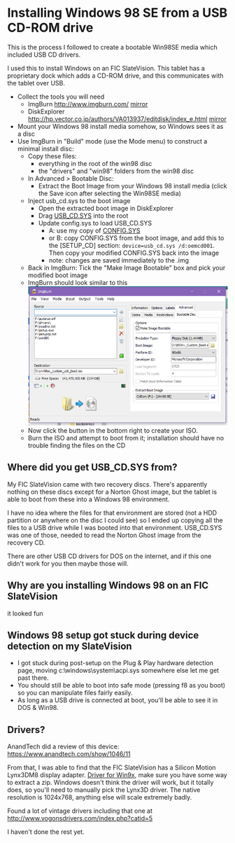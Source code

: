 # Installing Windows 98 SE from a USB CD-ROM drive
This is the process I followed to create a bootable Win98SE media which included USB CD drivers.

I used this to install Windows on an FIC SlateVision. This tablet has a proprietary dock which adds a CD-ROM drive, and this communicates with the tablet over USB.

* Collect the tools you will need
    * ImgBurn http://www.imgburn.com/ [mirror](Setup_ImgBurn_2.5.8.0.exe)
    * DiskExplorer http://hp.vector.co.jp/authors/VA013937/editdisk/index_e.html [mirror](editd169e.rar)
* Mount your Windows 98 install media somehow, so Windows sees it as a disc
* Use ImgBurn in "Build" mode (use the Mode menu) to construct a minimal install disc:
    * Copy these files:
        * everything in the root of the win98 disc
        * the "drivers" and "win98" folders from the win98 disc
    * In Advanced > Bootable Disc:
        * Extract the Boot Image from your Windows 98 install media (click the Save icon after selecting the Win98SE media)
    * Inject usb_cd.sys to the boot image
        * Open the extracted boot image in DiskExplorer
        * Drag [USB_CD.SYS](USB_CD.SYS) into the root
        * Update config.sys to load USB_CD.SYS
            * A: use my copy of [CONFIG.SYS](CONFIG.SYS)
            * or B: copy CONFIG.SYS from the boot image, and add this to the [SETUP_CD] section: `device=usb_cd.sys /d:oemcd001`. Then copy your modified CONFIG.SYS back into the image
            * note: changes are saved immediately to the .img
    * Back in ImgBurn: Tick the "Make Image Bootable" box and pick your modified boot image
    * ImgBurn should look similar to this
![ImgBurn](imgburn.png)
    * Now click the button in the bottom right to create your ISO.
    * Burn the ISO and attempt to boot from it; installation should have no trouble finding the files on the CD

## Where did you get USB_CD.SYS from?
 My FIC SlateVision came with two recovery discs. There's apparently nothing on these discs except for a Norton Ghost image, but the tablet is able to boot from these into a Windows 98 environment. 
 
 I have no idea where the files for that environment are stored (not a HDD partition or anywhere on the disc I could see) so I ended up copying all the files to a USB drive while I was booted into that environment. USB_CD.SYS was one of those, needed to read the Norton Ghost image from the recovery CD.

 There are other USB CD drivers for DOS on the internet, and if this one didn't work for you then maybe those will. 

## Why are you installing Windows 98 on an FIC SlateVision
it looked fun

## Windows 98 setup got stuck during device detection on my SlateVision
* I got stuck during post-setup on the Plug & Play hardware detection page, moving c:\windows\system\acpi.sys somewhere else let me get past there.
* You should still be able to boot into safe mode (pressing f8 as you boot) so you can manipulate files fairly easily.
* As long as a USB drive is connected at boot, you'll be able to see it in DOS & Win98.


## Drivers?
AnandTech did a review of this device: https://www.anandtech.com/show/1046/11

From that, I was able to find that the FIC SlateVision has a Silicon Motion Lynx3DM8 display adapter. [Driver for Win9x](silicon_motion.zip), make sure you have some way to extract a zip. Windows doesn't think the driver will work, but it totally does, so you'll need to manually pick the Lynx3D driver. The native resolution is 1024x768, anything else will scale extremely badly.

Found a lot of vintage drivers including that one at http://www.vogonsdrivers.com/index.php?catid=5

I haven't done the rest yet.